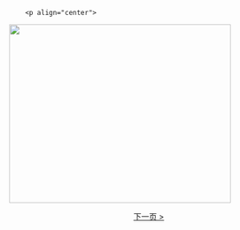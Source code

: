 		<p align="center">
<img border="0" src="images/zifen-gif/MZX-GIF01.gif" width="400" height="323"></p>
<p align="center"><a href="zfpjdh-2.htm">下一页 &gt;</a></p>
